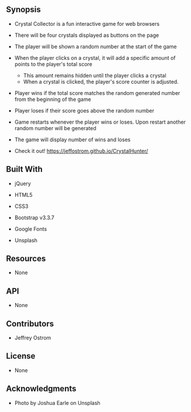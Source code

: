 Synopsis
-------------------------------------------------------------------------------------

- Crystal Collector is a fun interactive game for web browsers

- There will be four crystals displayed as buttons on the page

- The player will be shown a random number at the start of the game

- When the player clicks on a crystal, it will add a specific amount of points to the player's total score

	- This amount remains hidden until the player clicks a crystal
	- When a crystal is clicked, the player's score counter is adjusted. 

- Player wins if the total score matches the random generated number from the beginning of the game

- Player loses if their score goes above the random number 

- Game restarts whenever the player wins or loses. Upon restart another random number will be generated  

- The game will display number of wins and loses 

- Check it out!  https://jeffostrom.github.io/CrystalHunter/

Built With
-------------------------------------------------------------------------------------

- jQuery

- HTML5

- CSS3

- Bootstrap v3.3.7

- Google Fonts

- Unsplash

Resources
-------------------------------------------------------------------------------------

- None

API
-------------------------------------------------------------------------------------

- None 

Contributors
-------------------------------------------------------------------------------------

- Jeffrey Ostrom

License
-------------------------------------------------------------------------------------

- None

Acknowledgments
-------------------------------------------------------------------------------------
- Photo by Joshua Earle on Unsplash